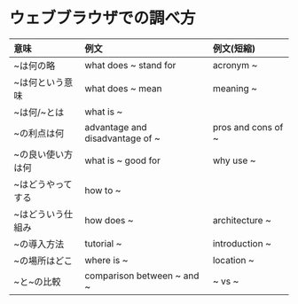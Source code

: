# ウェブブラウザでの調べ方
| 意味 | 例文 | 例文(短縮) |
|:-----|:-----|:-----|
| ~は何の略 | what does ~ stand for | acronym ~ |
| ~は何という意味 | what does ~ mean | meaning ~ |
| ~は何/~とは | what is ~ | |
| ~の利点は何 | advantage and disadvantage of ~ | pros and cons of ~ |
| ~の良い使い方は何 | what is ~ good for | why use ~ |
| ~はどうやってする | how to ~ | |
| ~はどういう仕組み | how does ~ | architecture ~ |
| ~の導入方法 | tutorial ~ | introduction ~ |
| ~の場所はどこ | where is ~ | location ~ |
| ~と~の比較 | comparison between ~ and ~ | ~ vs ~ |
